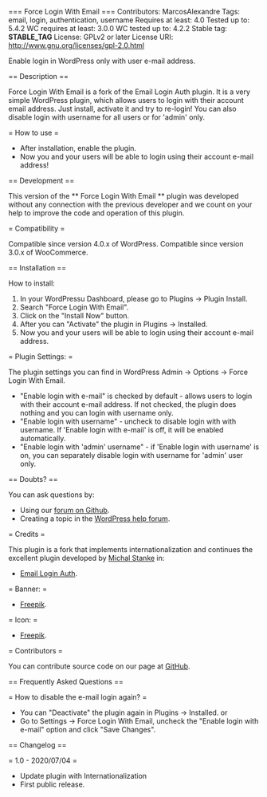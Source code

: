 === Force Login With Email ===
Contributors: MarcosAlexandre
Tags: email, login, authentication, username
Requires at least: 4.0
Tested up to: 5.4.2
WC requires at least: 3.0.0
WC tested up to: 4.2.2
Stable tag: __STABLE_TAG__
License: GPLv2 or later
License URI: http://www.gnu.org/licenses/gpl-2.0.html

Enable login in WordPress only with user e-mail address.

== Description ==

Force Login With Email is a fork of the Email Login Auth plugin. It is a very simple WordPress plugin, which allows users to login with their account email address. Just install, activate it and try to re-login! You can also disable login with username for all users or for 'admin' only.

= How to use =

* After installation, enable the plugin.
* Now you and your users will be able to login using their account e-mail address!

== Development ==

This version of the ** Force Login With Email ** plugin was developed without any connection with the previous developer and we count on your help to improve the code and operation of this plugin.

= Compatibility =

Compatible since version 4.0.x of WordPress.
Compatible since version 3.0.x of WooCommerce.

== Installation ==

How to install:

1. In your WordPressu Dashboard, please go to Plugins -> Plugin Install.
2. Search "Force Login With Email".
3. Click on the "Install Now" button.
4. After you can "Activate" the plugin in Plugins -> Installed.
5. Now you and your users will be able to login using their account e-mail address.

= Plugin Settings: =

The plugin settings you can find in WordPress Admin -> Options -> Force Login With Email.
* "Enable login with e-mail" is checked by default - allows users to login with their account e-mail address. If not checked, the plugin does nothing and you can login with username only.
* "Enable login with username" - uncheck to disable login with with username. If 'Enable login with e-mail' is off, it will be enabled automatically.
* "Enable login with 'admin' username" - if 'Enable login with username' is on, you can separately disable login with username for 'admin' user only.

== Doubts? ==

You can ask questions by:  

* Using our [forum on Github](https://github.com/marcos-alexandre82/force-login-with-email/issues).
* Creating a topic in the [WordPress help forum](https://wordpress.org/support/plugin/force-login-with-email).

= Credits =

This plugin is a fork that implements internationalization and continues the excellent plugin developed by [Michal Stanke](https://profiles.wordpress.org/mikk_cz/) in:

* [Email Login Auth](https://wordpress.org/plugins/email-login-auth/).

= Banner: =

* [Freepik](https://br.freepik.com/fotos-vetores-gratis/fundo).

= Icon: =

* [Freepik](https://br.freepik.com/fotos-vetores-gratis/negocio).

= Contributors =

You can contribute source code on our page at [GitHub](https://github.com/marcos-alexandre82/force-login-with-email/issues).

== Frequently Asked Questions ==

= How to disable the e-mail login again? =
* You can "Deactivate" the plugin again in Plugins -> Installed.
or
* Go to Settings -> Force Login With Email, uncheck the "Enable login with e-mail" option and click "Save Changes".

== Changelog ==

= 1.0 - 2020/07/04 =
* Update plugin with Internationalization
* First public release.

